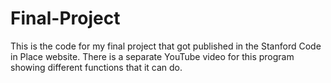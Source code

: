 # Final-Project

This is the code for my final project that got published in the Stanford Code in Place website.
There is a separate YouTube video for this program showing different functions that it can do.
